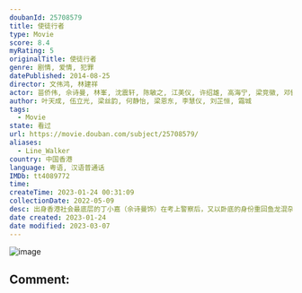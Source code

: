 ```yaml
---
doubanId: 25708579
title: 使徒行者
type: Movie
score: 8.4
myRating: 5
originalTitle: 使徒行者
genre: 剧情, 爱情, 犯罪
datePublished: 2014-08-25
director: 文伟鸿, 林建祥
actor: 苗侨伟, 佘诗曼, 林峯, 沈震轩, 陈敏之, 江美仪, 许绍雄, 高海宁, 梁竞徽, 邓健泓, 黄祥兴, 刘江, 梁靖琪, 韩马利, 吕珊, 苏恩磁, 陈倩扬, 欧瑞伟, 彭怀安, 李海生, 李冈龙, 林伟, 何启南, 张振朗, 张国强, 贝安琪, 罗乐林, 林秀怡, 何广沛, 刘嘉琪, 李旻芳, 曾敏, 陈靖云, 赵璧渝, 陈芷尤, 黄匡翘, 陈颍熙, 谢文欣, 周宝霖, 陈俊坚, 郑世豪, 陈志健, 卢峻峯, 蔡康年, 叶炜, 司徒晖, 李伟健, 焦浩轩, 李泳豪, 魏惠文, 何俊轩, 杨证桦, 曾航生, 杨瑞麟, 邓英敏, 吴沚默, 利颖怡, 温裕红, 阮浩棕, 黄得生, 李启杰, 郑咏谦, 黄颖君, 鲁振顺, 张智轩, 杜大伟, 王维德, 许家杰, 陈狄克, 沈可欣, 黄炜溏, 黄耀煌, 罗天池, 姚亦澧, 阮儿, 邵卓尧, 刘天龙, 周丽欣, 陈荣峻, 吴香伦, 曾健明, 范仲恒, 江富强, 沈爱琳, 郭千瑜, 黄柏文, 罗莽, 黄梓玮, 容天佑, 姚宏远, 陈勉良
author: 叶天成, 伍立光, 梁丝韵, 何静怡, 梁恩东, 李慧仪, 刘芷恒, 霜城
tags:
  - Movie
state: 看过
url: https://movie.douban.com/subject/25708579/
aliases:
  - Line_Walker
country: 中国香港
language: 粤语, 汉语普通话
IMDb: tt4089772
time: 
createTime: 2023-01-24 00:31:09
collectionDate: 2022-05-09
desc: 出身香港社会最底层的丁小嘉（佘诗曼饰）在考上警察后，又以卧底的身份重回鱼龙混杂的砵兰街，替CID督查康道行（欧瑞伟饰）搜集情报。谁知在追查三合会头目游达富的犯罪事实过程中，道行意外遇害身亡。他在临...
date created: 2023-01-24
date modified: 2023-03-07
---
```


![image](p2207080581.jpg)

Comment:
---
